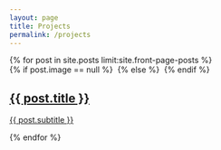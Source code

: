 ```yaml
---
layout: page
title: Projects
permalink: /projects
---
```


<section class="tiles">
	{% for post in site.posts limit:site.front-page-posts %}
    <article class="style1">
      <span class="image">
        {% if post.image == null %}
          <img src="{{ site.url }}{{ site.baseurl }}/images/pic01.jpg" alt="" />
        {% else %}
          <img src="{{ site.baseurl }}{{ post.image }}" alt="" />
        {% endif %}
      </span>
      <a href="{{ site.baseurl }}{{ post.url }}">
        <h2>{{ post.title }}</h2>
        <div class="content">
          <p>{{ post.subtitle }}</p>
        </div>
      </a>
    </article>
	{% endfor %}
</section>